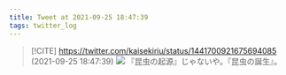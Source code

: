 ```yaml
---
title: Tweet at 2021-09-25 18:47:39
tags: twitter_log
---
```


> [!CITE] https://twitter.com/kaisekiriu/status/1441700921675694085 (2021-09-25 18:47:39)
> ![](https://twitter.com/kaisekiriu/status/1441700921675694085)
> 『昆虫の起源』じゃないや。『昆虫の誕生』。
